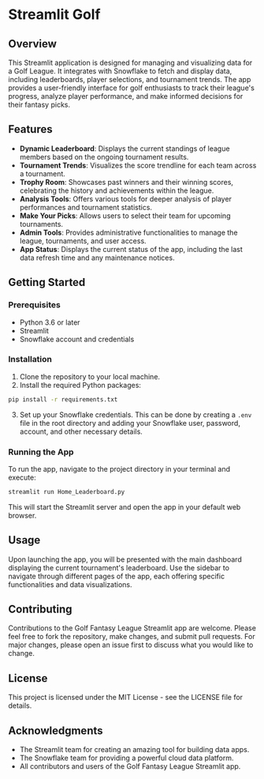 # Streamlit Golf

## Overview

This Streamlit application is designed for managing and visualizing data for a Golf League. It integrates with Snowflake to fetch and display data, including leaderboards, player selections, and tournament trends. The app provides a user-friendly interface for golf enthusiasts to track their  league's progress, analyze player performance, and make informed decisions for their fantasy picks.

## Features

- **Dynamic Leaderboard**: Displays the current standings of league members based on the ongoing tournament results.
- **Tournament Trends**: Visualizes the score trendline for each team across a tournament.
- **Trophy Room**: Showcases past winners and their winning scores, celebrating the history and achievements within the league.
- **Analysis Tools**: Offers various tools for deeper analysis of player performances and tournament statistics.
- **Make Your Picks**: Allows users to select their team for upcoming tournaments.
- **Admin Tools**: Provides administrative functionalities to manage the league, tournaments, and user access.
- **App Status**: Displays the current status of the app, including the last data refresh time and any maintenance notices.

## Getting Started

### Prerequisites

- Python 3.6 or later
- Streamlit
- Snowflake account and credentials

### Installation

1. Clone the repository to your local machine.
2. Install the required Python packages:

```bash
pip install -r requirements.txt
```

3. Set up your Snowflake credentials. This can be done by creating a `.env` file in the root directory and adding your Snowflake user, password, account, and other necessary details.

### Running the App

To run the app, navigate to the project directory in your terminal and execute:

```bash
streamlit run Home_Leaderboard.py
```

This will start the Streamlit server and open the app in your default web browser.

## Usage

Upon launching the app, you will be presented with the main dashboard displaying the current tournament's leaderboard. Use the sidebar to navigate through different pages of the app, each offering specific functionalities and data visualizations.

## Contributing

Contributions to the Golf Fantasy League Streamlit app are welcome. Please feel free to fork the repository, make changes, and submit pull requests. For major changes, please open an issue first to discuss what you would like to change.

## License

This project is licensed under the MIT License - see the LICENSE file for details.

## Acknowledgments

- The Streamlit team for creating an amazing tool for building data apps.
- The Snowflake team for providing a powerful cloud data platform.
- All contributors and users of the Golf Fantasy League Streamlit app.
